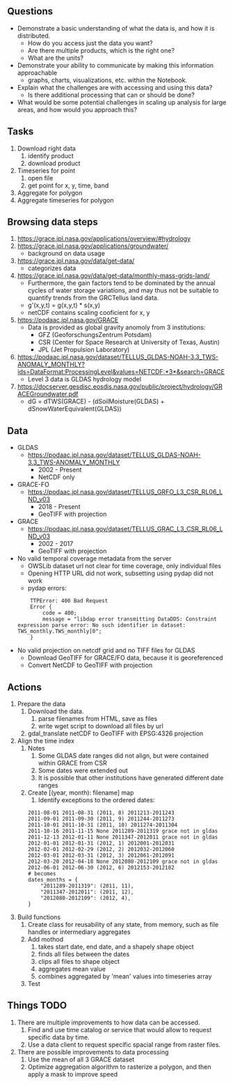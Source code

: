 ## Questions

* Demonstrate a basic understanding of what the data is, and how it is distributed.
    * How do you access just the data you want?
    * Are there multiple products, which is the right one?
    * What are the units?
* Demonstrate your ability to communicate by making this information approachable
    * graphs, charts, visualizations, etc. within the Notebook.
* Explain what the challenges are with accessing and using this data?
    * Is there additional processing that can or should be done?
* What would be some potential challenges in scaling up analysis for large areas, and how
would you approach this?

## Tasks

1. Download right data
    1. identify product
    2. download product
2. Timeseries for point
    1. open file
    2. get point for x, y, time, band
3. Aggregate for polygon
4. Aggregate timeseries for polygon

## Browsing data steps

1. https://grace.jpl.nasa.gov/applications/overview/#hydrology
2. https://grace.jpl.nasa.gov/applications/groundwater/
    * background on data usage
3. https://grace.jpl.nasa.gov/data/get-data/
    * categorizes data
4. https://grace.jpl.nasa.gov/data/get-data/monthly-mass-grids-land/
    * Furthermore, the gain factors tend to be dominated by the annual cycles of water storage variations, and may thus not be suitable to quantify trends from the GRCTellus land data.
    * g'(x,y,t) = g(x,y,t) * s(x,y)
    * netCDF contains scaling cooficient for x, y
5. https://podaac.jpl.nasa.gov/GRACE
    * Data is provided as global gravity anomoly from 3 institutions:
        * GFZ (GeoforschungsZentrum Potsdam)
        * CSR (Center for Space Research at University of Texas, Austin)
        * JPL (Jet Propulsion Laboratory)
6. https://podaac.jpl.nasa.gov/dataset/TELLUS_GLDAS-NOAH-3.3_TWS-ANOMALY_MONTHLY?ids=DataFormat:ProcessingLevel&values=NETCDF:*3*&search=GRACE
    * Level 3 data is GLDAS hydrology model
7. https://docserver.gesdisc.eosdis.nasa.gov/public/project/hydrology/GRACEGroundwater.pdf
    * dG = dTWS(GRACE) - (dSoilMoisture(GLDAS) + dSnowWaterEquivalent(GLDAS))


## Data

* GLDAS
    * https://podaac.jpl.nasa.gov/dataset/TELLUS_GLDAS-NOAH-3.3_TWS-ANOMALY_MONTHLY
        * 2002 - Present
        * NetCDF only
* GRACE-FO
    * https://podaac.jpl.nasa.gov/dataset/TELLUS_GRFO_L3_CSR_RL06_LND_v03
        * 2018 - Present
        * GeoTIFF with projection
* GRACE
    * https://podaac.jpl.nasa.gov/dataset/TELLUS_GRAC_L3_CSR_RL06_LND_v03
        * 2002 - 2017
        * GeoTIFF with projection
* No valid temporal coverage metadata from the server
    * OWSLib dataset url not clear for time coverage, only individual files
    * Opening HTTP URL did not work, subsetting using pydap did not work
    * pydap errors:
    ```
        TTPError: 400 Bad Request
        Error {
            code = 400;
            message = "libdap error transmitting DataDDS: Constraint expression parse error: No such identifier in dataset: TWS_monthly.TWS_monthly[0";
        }
    ```
* No valid projection on netcdf grid and no TIFF files for GLDAS
    * Download GeoTIFF for GRACE/FO data, because it is georeferenced
    * Convert NetCDF to GeoTIFF with projection

## Actions

1. Prepare the data
    1. Download the data.
        1. parse filenames from HTML, save as files
        2. write wget script to download all files by url
    2. gdal_translate netCDF to GeoTIFF with EPSG:4326 projection
2. Align the time index
    1. Notes
        1. Some GLDAS date ranges did not align, but were contained within GRACE from CSR
        2. Some dates were extended out
        3. It is possible that other institutions have generated different date ranges
    2. Create [(year, month): filename] map
        1. Identify exceptions to the ordered dates:
        ```
        2011-08-01 2011-08-31 (2011, 8) 2011213-2011243 
        2011-09-01 2011-09-30 (2011, 9) 2011244-2011273 
        2011-10-01 2011-10-31 (2011, 10) 2011274-2011304 
        2011-10-16 2011-11-15 None 2011289-2011319 grace not in gldas
        2011-12-13 2012-01-11 None 2011347-2012011 grace not in gldas
        2012-01-01 2012-01-31 (2012, 1) 2012001-2012031 
        2012-02-01 2012-02-29 (2012, 2) 2012032-2012060 
        2012-03-01 2012-03-31 (2012, 3) 2012061-2012091 
        2012-03-20 2012-04-18 None 2012080-2012109 grace not in gldas
        2012-06-01 2012-06-30 (2012, 6) 2012153-2012182 
        # becomes
        dates_months = {
            "2011289-2011319": (2011, 11),
            "2011347-2012011": (2011, 12),
            "2012080-2012109": (2012, 4),
        }
        ```
2. Build functions
    1. Create class for reusability of any state, from memory, such as file handles or intermediary aggregates
    2. Add mothod
        1. takes start date, end date, and a shapely shape object
        2. finds all files between the dates
        3. clips all files to shape object
        4. aggregates mean value
        5. combines aggregated by 'mean' values into timeseries array
    3. Test

## Things TODO

1. There are multiple improvements to how data can be accessed.
    1. Find and use time catalog or service that would allow to request specific data by time.
    2. Use a data client to request specific spacial range from raster files.
2. There are possible improvements to data processing
    1. Use the mean of all 3 GRACE dataset
    2. Optimize aggregation algorithm to rasterize a polygon, and then apply a mask to improve speed
